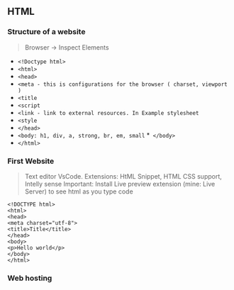 ## HTML
### Structure of a website
> Browser -> Inspect Elements
* ```<!Doctype html>```
* ```<html>```
* ```<head>```
* ```<meta - this is configurations for the browser ( charset, viewport )```
* ```<title```
* ```<script```
* ```<link - link to external resources. In Example stylesheet ```
* ```<style```
* ```</head>```
* ```<body: h1, div, a, strong, br, em, small```
*``` </body>```
* ```</html>```

### First Website
> Text editor  VsCode. Extensions: HtML Snippet, HTML CSS support, Intelly sense
> Important: Install Live preview extension (mine: Live Server) to see html as you type code


```
<!DOCTYPE html>
<html>
<head>
<meta charset="utf-8">
<title>Title</title>
</head>
<body>
<p>Hello world</p>
</body>
</html>
```
### Web hosting




